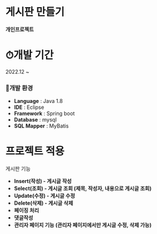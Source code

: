 # 게시판 만들기

**개인프로젝트**

# ⏱개발 기간
2022.12 ~ 



### 🏢개발 환경

- **Language** : Java 1.8
- **IDE** : Eclipse
- **Framework** : Spring boot
- **Database** : mysql
- **SQL Mapper** : MyBatis

# 프로젝트 적용
게시판 기능
- **Insert(작성) - 게시글 작성**
- **Select(조회) - 게시글 조회 (제목, 작성자, 내용으로 게시글 조회)**
- **Update(수정) - 게시글 수정**
- **Delete(삭제) - 게시글 삭제**
- **페이징 처리**
- **댓글작성**
- **관리자 페이지 기능 (관리자 페이지에서만 게시글 수정, 삭제 가능)**



